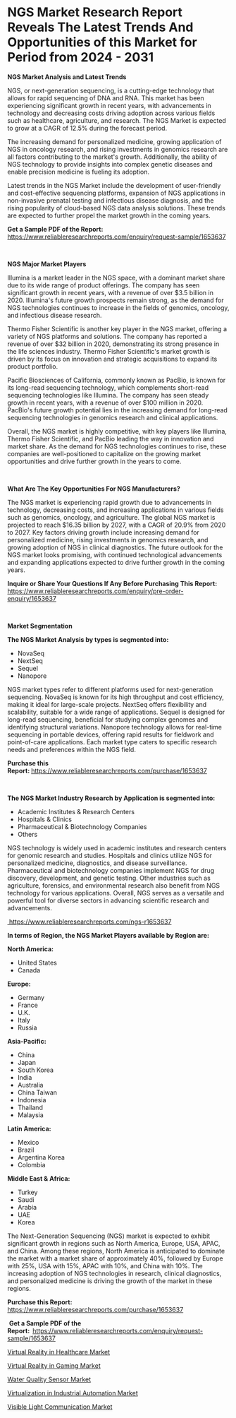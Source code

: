 <p><h1>NGS Market Research Report Reveals The Latest Trends And Opportunities of this Market for Period from 2024 - 2031</h1></p><p><strong>NGS Market Analysis and Latest Trends</strong></p>
<p><p>NGS, or next-generation sequencing, is a cutting-edge technology that allows for rapid sequencing of DNA and RNA. This market has been experiencing significant growth in recent years, with advancements in technology and decreasing costs driving adoption across various fields such as healthcare, agriculture, and research. The NGS Market is expected to grow at a CAGR of 12.5% during the forecast period.</p><p>The increasing demand for personalized medicine, growing application of NGS in oncology research, and rising investments in genomics research are all factors contributing to the market's growth. Additionally, the ability of NGS technology to provide insights into complex genetic diseases and enable precision medicine is fueling its adoption.</p><p>Latest trends in the NGS Market include the development of user-friendly and cost-effective sequencing platforms, expansion of NGS applications in non-invasive prenatal testing and infectious disease diagnosis, and the rising popularity of cloud-based NGS data analysis solutions. These trends are expected to further propel the market growth in the coming years.</p></p>
<p><strong>Get a Sample PDF of the Report:&nbsp;</strong> <a href="https://www.reliableresearchreports.com/enquiry/request-sample/1653637">https://www.reliableresearchreports.com/enquiry/request-sample/1653637</a></p>
<p>&nbsp;</p>
<p><strong>NGS Major Market Players</strong></p>
<p><p>Illumina is a market leader in the NGS space, with a dominant market share due to its wide range of product offerings. The company has seen significant growth in recent years, with a revenue of over $3.5 billion in 2020. Illumina's future growth prospects remain strong, as the demand for NGS technologies continues to increase in the fields of genomics, oncology, and infectious disease research.</p><p>Thermo Fisher Scientific is another key player in the NGS market, offering a variety of NGS platforms and solutions. The company has reported a revenue of over $32 billion in 2020, demonstrating its strong presence in the life sciences industry. Thermo Fisher Scientific's market growth is driven by its focus on innovation and strategic acquisitions to expand its product portfolio.</p><p>Pacific Biosciences of California, commonly known as PacBio, is known for its long-read sequencing technology, which complements short-read sequencing technologies like Illumina. The company has seen steady growth in recent years, with a revenue of over $100 million in 2020. PacBio's future growth potential lies in the increasing demand for long-read sequencing technologies in genomics research and clinical applications.</p><p>Overall, the NGS market is highly competitive, with key players like Illumina, Thermo Fisher Scientific, and PacBio leading the way in innovation and market share. As the demand for NGS technologies continues to rise, these companies are well-positioned to capitalize on the growing market opportunities and drive further growth in the years to come.</p></p>
<p>&nbsp;</p>
<p><strong>What Are The Key Opportunities For NGS Manufacturers?</strong></p>
<p><p>The NGS market is experiencing rapid growth due to advancements in technology, decreasing costs, and increasing applications in various fields such as genomics, oncology, and agriculture. The global NGS market is projected to reach $16.35 billion by 2027, with a CAGR of 20.9% from 2020 to 2027. Key factors driving growth include increasing demand for personalized medicine, rising investments in genomics research, and growing adoption of NGS in clinical diagnostics. The future outlook for the NGS market looks promising, with continued technological advancements and expanding applications expected to drive further growth in the coming years.</p></p>
<p><strong>Inquire or Share Your Questions If Any Before Purchasing This Report:</strong> <a href="https://www.reliableresearchreports.com/enquiry/pre-order-enquiry/1653637">https://www.reliableresearchreports.com/enquiry/pre-order-enquiry/1653637</a></p>
<p>&nbsp;</p>
<p><strong>Market Segmentation</strong></p>
<p><strong>The NGS Market Analysis by types is segmented into:</strong></p>
<p><ul><li>NovaSeq</li><li>NextSeq</li><li>Sequel</li><li>Nanopore</li></ul></p>
<p><p>NGS market types refer to different platforms used for next-generation sequencing. NovaSeq is known for its high throughput and cost efficiency, making it ideal for large-scale projects. NextSeq offers flexibility and scalability, suitable for a wide range of applications. Sequel is designed for long-read sequencing, beneficial for studying complex genomes and identifying structural variations. Nanopore technology allows for real-time sequencing in portable devices, offering rapid results for fieldwork and point-of-care applications. Each market type caters to specific research needs and preferences within the NGS field.</p></p>
<p><strong>Purchase this Report:&nbsp;</strong><a href="https://www.reliableresearchreports.com/purchase/1653637">https://www.reliableresearchreports.com/purchase/1653637</a></p>
<p>&nbsp;</p>
<p><strong>The NGS Market Industry Research by Application is segmented into:</strong></p>
<p><ul><li>Academic Institutes & Research Centers</li><li>Hospitals & Clinics</li><li>Pharmaceutical & Biotechnology Companies</li><li>Others</li></ul></p>
<p><p>NGS technology is widely used in academic institutes and research centers for genomic research and studies. Hospitals and clinics utilize NGS for personalized medicine, diagnostics, and disease surveillance. Pharmaceutical and biotechnology companies implement NGS for drug discovery, development, and genetic testing. Other industries such as agriculture, forensics, and environmental research also benefit from NGS technology for various applications. Overall, NGS serves as a versatile and powerful tool for diverse sectors in advancing scientific research and advancements.</p></p>
<p><a href="https://www.reliableresearchreports.com/ngs-r1653637">&nbsp;https://www.reliableresearchreports.com/ngs-r1653637</a></p>
<p><strong>In terms of Region, the NGS Market Players available by Region are:</strong></p>
<p>
    <p> <strong> North America: </strong>
        <ul>
            <li>United States</li>
            <li>Canada</li>
        </ul>
        </p> 
    <p> <strong> Europe: </strong>
        <ul>
            <li>Germany</li>
            <li>France</li>
            <li>U.K.</li>
            <li>Italy</li>
            <li>Russia</li>
        </ul>
        </p> 
    <p> <strong> Asia-Pacific: </strong>
        <ul>
            <li>China</li>
            <li>Japan</li>
            <li>South Korea</li>
            <li>India</li>
            <li>Australia</li>
            <li>China Taiwan</li>
            <li>Indonesia</li>
            <li>Thailand</li>
            <li>Malaysia</li>
        </ul>
        </p> 
    <p> <strong> Latin America: </strong>
        <ul>
            <li>Mexico</li>
            <li>Brazil</li>
            <li>Argentina Korea</li>
            <li>Colombia</li>
        </ul>
        </p> 
    <p> <strong> Middle East & Africa: </strong>
        <ul>
            <li>Turkey</li>
            <li>Saudi</li>
            <li>Arabia</li>
            <li>UAE</li>
            <li>Korea</li>
        </ul>
    </p>
    </p>
<p><p>The Next-Generation Sequencing (NGS) market is expected to exhibit significant growth in regions such as North America, Europe, USA, APAC, and China. Among these regions, North America is anticipated to dominate the market with a market share of approximately 40%, followed by Europe with 25%, USA with 15%, APAC with 10%, and China with 10%. The increasing adoption of NGS technologies in research, clinical diagnostics, and personalized medicine is driving the growth of the market in these regions.</p></p>
<p><strong>Purchase this Report: </strong><a href="https://www.reliableresearchreports.com/purchase/1653637">https://www.reliableresearchreports.com/purchase/1653637</a></p>
<p>&nbsp;<strong>Get a Sample PDF of the Report:&nbsp;&nbsp;</strong><a href="https://www.reliableresearchreports.com/enquiry/request-sample/1653637">https://www.reliableresearchreports.com/enquiry/request-sample/1653637</a></p>
<p><strong></strong></p>
<p><p><a href="https://github.com/RichRobinson5/Market-Research-Report-List-6/blob/main/virtual-reality-in-healthcare-market.md">Virtual Reality in Healthcare Market</a></p><p><a href="https://github.com/qndifksd5/Market-Research-Report-List-1/blob/main/virtual-reality-in-gaming-market.md">Virtual Reality in Gaming Market</a></p><p><a href="https://github.com/gdfhhhj/Market-Research-Report-List-6/blob/main/water-quality-sensor-market.md">Water Quality Sensor Market</a></p><p><a href="https://github.com/julyju69/Market-Research-Report-List-4/blob/main/virtualization-in-industrial-automation-market.md">Virtualization in Industrial Automation Market</a></p><p><a href="https://github.com/nathandecarvalho/Market-Research-Report-List-4/blob/main/visible-light-communication-market.md">Visible Light Communication Market</a></p></p>